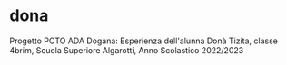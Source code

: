 # dona
Progetto PCTO ADA Dogana: Esperienza dell'alunna Donà Tizita, classe 4brim, Scuola Superiore Algarotti, Anno Scolastico 2022/2023

